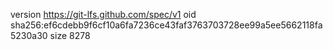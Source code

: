 version https://git-lfs.github.com/spec/v1
oid sha256:ef6cdebb9f6cf10a6fa7236ce43faf3763703728ee99a5ee5662118fa5230a30
size 8278
